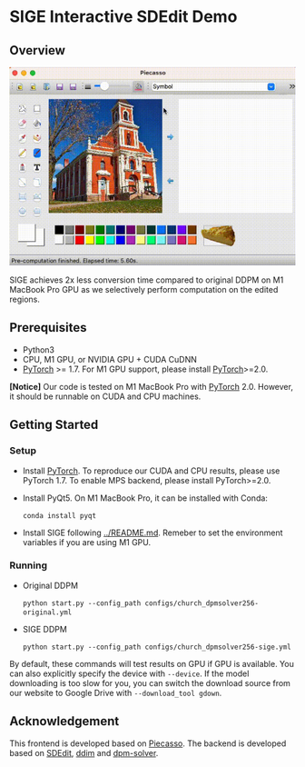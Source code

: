 # SIGE Interactive SDEdit Demo


## Overview

<p align="center">
  <img src="assets/demo.gif" width=600>
</p>

SIGE achieves 2x less conversion time compared to original DDPM on M1 MacBook Pro GPU as we selectively perform computation on the edited regions.

## Prerequisites

* Python3
* CPU, M1 GPU, or NVIDIA GPU + CUDA CuDNN
* [PyTorch](https://pytorch.org) >= 1.7. For M1 GPU support, please install [PyTorch](https://pytorch.org)>=2.0.

**[Notice]** Our code is tested on M1 MacBook Pro with [PyTorch](https://pytorch.org) 2.0. However, it should be runnable on CUDA and CPU machines.

## Getting Started

### Setup

* Install [PyTorch](https://pytorch.org). To reproduce our CUDA and CPU results, please use PyTorch 1.7. To enable MPS backend, please install PyTorch>=2.0.

* Install PyQt5. On M1 MacBook Pro, it can be installed with Conda:

  ```shell
  conda install pyqt
  ```

*  Install SIGE following [../README.md](../README.md#installation). Remeber to set the environment variables if you are using M1 GPU.

### Running

* Original DDPM

  ```shell
  python start.py --config_path configs/church_dpmsolver256-original.yml
  ```

* SIGE DDPM

  ```shell
  python start.py --config_path configs/church_dpmsolver256-sige.yml
  ```

By default, these commands will test results on GPU if GPU is available. You can also explicitly specify the device with `--device`. If the model downloading is too slow for you, you can switch the download source from our website to Google Drive with `--download_tool gdown`.


## Acknowledgement

This frontend is developed based on [Piecasso](https://github.com/learnpyqt/15-minute-apps/tree/master/paint). The backend is developed based on [SDEdit](https://github.com/ermongroup/SDEdit), [ddim](https://github.com/ermongroup/ddim) and [dpm-solver](https://github.com/LuChengTHU/dpm-solver).

